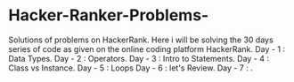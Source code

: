 # Hacker-Ranker-Problems-
Solutions of problems on HackerRank.
Here i will be solving the 30 days series of code as given on the online coding platform HackerRank.
Day - 1 : Data Types. 
Day - 2 : Operators.
Day - 3 : Intro to Statements.
Day - 4 : Class vs Instance.
Day - 5 : Loops
Day - 6 : let's Review.
Day - 7 : .
